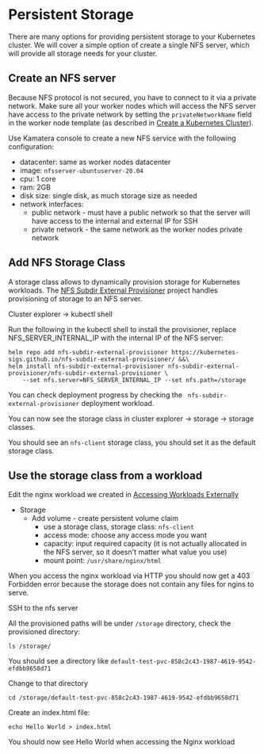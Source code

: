 # Persistent Storage

There are many options for providing persistent storage to your Kubernetes cluster. We will cover
a simple option of create a single NFS server, which will provide all storage needs for your cluster.

## Create an NFS server

Because NFS protocol is not secured, you have to connect to it via a private network. Make sure all
your worker nodes which will access the NFS server have access to the private network by setting the
`privateNetworkName` field in the worker node template (as described in [Create a Kubernetes Cluster](#create-a-kubernetes-cluster)).

Use Kamatera console to create a new NFS service with the following configuration:

* datacenter: same as worker nodes datacenter
* image: `nfsserver-ubuntuserver-20.04`
* cpu: 1 core
* ram: 2GB
* disk size: single disk, as much storage size as needed
* network interfaces:
  * public network - must have a public network so that the server will have access to the internal and external IP for SSH
  * private network - the same network as the worker nodes private network

## Add NFS Storage Class

A storage class allows to dynamically provision storage for Kubernetes workloads. 
The [NFS Subdir External Provisioner](https://github.com/kubernetes-sigs/nfs-subdir-external-provisioner/blob/master/charts/nfs-subdir-external-provisioner/README.md) 
project handles provisioning of storage to an NFS server.

Cluster explorer -> kubectl shell

Run the following in the kubectl shell to install the provisioner, replace NFS_SERVER_INTERNAL_IP 
with the internal IP of the NFS server:

```
helm repo add nfs-subdir-external-provisioner https://kubernetes-sigs.github.io/nfs-subdir-external-provisioner/ &&\
helm install nfs-subdir-external-provisioner nfs-subdir-external-provisioner/nfs-subdir-external-provisioner \
    --set nfs.server=NFS_SERVER_INTERNAL_IP --set nfs.path=/storage
```

You can check deployment progress by checking the `	nfs-subdir-external-provisioner` deployment workload. 

You can now see the storage class in cluster explorer -> storage -> storage classes.

You should see an `nfs-client` storage class, you should set it as the default storage class.

## Use the storage class from a workload

Edit the nginx workload we created in [Accessing Workloads Externally](Accessing%20Workloads%20Externally.md)

* Storage
  * Add volume - create persistent volume claim
    * use a storage class, storage class: `nfs-client`
    * access mode: choose any access mode you want
    * capacity: input required capacity (it is not actually allocated in the NFS server, so it doesn't matter what value you use)
    * mount point: `/usr/share/nginx/html`

When you access the nginx workload via HTTP you should now get a 403 Forbidden error
because the storage does not contain any files for ngins to serve.

SSH to the nfs server

All the provisioned paths will be under `/storage` directory, check the provisioned directory:

```
ls /storage/
```

You should see a directory like `default-test-pvc-858c2c43-1987-4619-9542-efdbb9658d71`

Change to that directory

```
cd /storage/default-test-pvc-858c2c43-1987-4619-9542-efdbb9658d71
```

Create an index.html file:

```
echo Hello World > index.html
```

You should now see Hello World when accessing the Nginx workload
